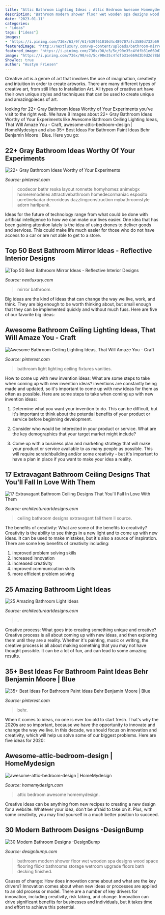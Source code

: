 ```yaml
---
title: "Attic Bathroom Lighting Ideas : Attic Bedroom Awesome Homemydesign"
description: "Bathroom modern shower floor wet wooden spa designs wood space flooring flickr bathrooms storage wetroom upgrade floors bath decking finished"
date: "2023-01-11"
categories:
- "ideas"
tags: ["ideas"]
images:
- "https://i.pinimg.com/736x/63/9f/61/639f61010d4c489707afc3580d732b69.jpg"
featuredImage: "http://nextluxury.com/wp-content/uploads/bathroom-mirror-ideas-for-a-small-bathroom.png"
featured_image: "https://i.pinimg.com/736x/90/e3/5c/90e35c4fdfb31e669d3b9d2d78bb3b63.jpg"
image: "https://i.pinimg.com/736x/90/e3/5c/90e35c4fdfb31e669d3b9d2d78bb3b63.jpg"
ShowToc: true
author: "Austyn Friesen"
---
```



Creative art is a genre of art that involves the use of imagination, creativity and intuition in order to create artworks. There are many different types of creative art, from still lifes to Installation Art. All types of creative art have their own unique styles and techniques that can be used to create unique and amazingpieces of art.

	

		
looking for 22+ Gray Bathroom Ideas Worthy of Your Experiments you've visit to the right web. We have 8 Images about 22+ Gray Bathroom Ideas Worthy of Your Experiments like Awesome Bathroom Ceiling Lighting Ideas, That Will Amaze You - Craft, awesome-attic-bedroom-design | HomeMydesign and also 35+ Best Ideas For Bathroom Paint Ideas Behr Benjamin Moore | Blue. Here you go:
		
    
## 22+ Gray Bathroom Ideas Worthy Of Your Experiments

<img loading=lazy src="https://i.pinimg.com/736x/63/9f/61/639f61010d4c489707afc3580d732b69.jpg" onerror="this.onerror=null;this.src='https://tse3.mm.bing.net/th?id=OIP.nlfiMxm-xcbj_5S7sUXqoAHaNK&amp;pid=15.1';" alt="22+ Gray Bathroom Ideas Worthy of Your Experiments">

_Source: pinterest.com_

>coodecor bathr reska layout ronnette homyhomez animebgx homeremodelex attractivebathroom homedecormaniac esposito ucretinekadar decorideas dazzlingconstruction mybathroomstyle adorn hariipunk. 

	

Ideas for the future of technology range from what could be done with artificial intelligence to how we can make our lives easier. One idea that has been gaining attention lately is the idea of using drones to deliver goods and services. This could make life much easier for those who do not have access to a car or are not able to get to a store.

    
## Top 50 Best Bathroom Mirror Ideas - Reflective Interior Designs

<img loading=lazy src="http://nextluxury.com/wp-content/uploads/bathroom-mirror-ideas-for-a-small-bathroom.png" onerror="this.onerror=null;this.src='https://tse3.mm.bing.net/th?id=OIP.QXHk84szgDbYcjhhhAGFmgAAAA&amp;pid=15.1';" alt="Top 50 Best Bathroom Mirror Ideas - Reflective Interior Designs">

_Source: nextluxury.com_

>mirror bathroom. 

	

Big ideas are the kind of ideas that can change the way we live, work, and think. They are big enough to be worth thinking about, but small enough that they can be implemented quickly and without much fuss. Here are five of our favorite big ideas: 

    
## Awesome Bathroom Ceiling Lighting Ideas, That Will Amaze You - Craft

<img loading=lazy src="https://i.pinimg.com/736x/90/e3/5c/90e35c4fdfb31e669d3b9d2d78bb3b63.jpg" onerror="this.onerror=null;this.src='https://tse3.mm.bing.net/th?id=OIP.5mFSMYr0hNvJesMwTX1nbQHaLH&amp;pid=15.1';" alt="Awesome Bathroom Ceiling Lighting Ideas, That Will Amaze You - Craft">

_Source: pinterest.com_

>bathroom light lighting ceiling fixtures vanities. 

	

How to come up with new invention ideas: What are some steps to take when coming up with new invention ideas?
inventions are constantly being made and updated, so it's important to come up with new ideas for them as often as possible. Here are some steps to take when coming up with new invention ideas:
1. Determine what you want your invention to do. This can be difficult, but it's important to think about the potential benefits of your product or service before beginning development.

2. Consider who would be interested in your product or service. What are the key demographics that your target market might include?

3. Come up with a business plan and marketing strategy that will make your product or service available to as many people as possible. This will require scratchbuilding and/or some creativity - but it's important to have a plan in place if you want to make your idea a reality.


    
## 17 Extravagant Bathroom Ceiling Designs That You&#039;ll Fall In Love With Them

<img loading=lazy src="https://www.architectureartdesigns.com/wp-content/uploads/2015/06/1200-630x417.jpg" onerror="this.onerror=null;this.src='https://tse3.mm.bing.net/th?id=OIP.0sfrv17LU-lcjIQiGV_pSwHaE5&amp;pid=15.1';" alt="17 Extravagant Bathroom Ceiling Designs That You&#039;ll Fall In Love With Them">

_Source: architectureartdesigns.com_

>ceiling bathroom designs extravagant fall them ll source. 

	

The benefits of creativity: What are some of the benefits to creativity?
Creativity is the ability to see things in a new light and to come up with new ideas. It can be used to make mistakes, but it's also a source of inspiration. There are some key benefits of creativity including: 
1. improved problem solving skills 
2. increased innovation 
3. increased creativity 
4. improved communication skills 
5. more efficient problem solving 

    
## 25 Amazing Bathroom Light Ideas

<img loading=lazy src="https://www.architectureartdesigns.com/wp-content/uploads/2014/02/197.jpg" onerror="this.onerror=null;this.src='https://tse4.mm.bing.net/th?id=OIP.sKlfjqWWVGCAFu5mbOZTFgAAAA&amp;pid=15.1';" alt="25 Amazing Bathroom Light Ideas">

_Source: architectureartdesigns.com_

>. 

	

Creative process: What goes into creating something unique and creative?
Creative process is all about coming up with new ideas, and then exploring them until they are a reality. Whether it's painting, music or writing, the creative process is all about making something that you may not have thought possible. It can be a lot of fun, and can lead to some amazing results.

    
## 35+ Best Ideas For Bathroom Paint Ideas Behr Benjamin Moore | Blue

<img loading=lazy src="https://i.pinimg.com/736x/26/9f/85/269f85f2cd2297cc960f2fd8cc104cc7.jpg" onerror="this.onerror=null;this.src='https://tse3.mm.bing.net/th?id=OIP.rEwg1OcVm9KLImjnj1xfaQAAAA&amp;pid=15.1';" alt="35+ Best Ideas For Bathroom Paint Ideas Behr Benjamin Moore | Blue">

_Source: pinterest.com_

>behr. 

	

When it comes to ideas, no one is ever too old to start fresh. That's why the 2020s are so important, because we have the opportunity to innovate and change the way we live. In this decade, we should focus on innovation and creativity, which will help us solve some of our biggest problems. Here are five ideas for 2020:

    
## Awesome-attic-bedroom-design | HomeMydesign

<img loading=lazy src="https://homemydesign.com/wp-content/uploads/2014/04/awesome-attic-bedroom-design.jpg" onerror="this.onerror=null;this.src='https://tse3.mm.bing.net/th?id=OIP.oBL6s3qU48jg716pKz2hiwHaK3&amp;pid=15.1';" alt="awesome-attic-bedroom-design | HomeMydesign">

_Source: homemydesign.com_

>attic bedroom awesome homemydesign. 

	

Creative ideas can be anything from new recipes to creating a new design for a website. Whatever your idea, don't be afraid to take on it. Plus, with some creativity, you may find yourself in a much better position to succeed.

    
## 30 Modern Bathroom Designs -DesignBump

<img loading=lazy src="https://cdn.designbump.com/wp-content/uploads/2014/09/bathroom-design-ideas-020.jpg" onerror="this.onerror=null;this.src='https://tse2.mm.bing.net/th?id=OIP.pMgZ6UpOdY6g6UEmyKkT_wHaK5&amp;pid=15.1';" alt="30 Modern Bathroom Designs -DesignBump">

_Source: designbump.com_

>bathroom modern shower floor wet wooden spa designs wood space flooring flickr bathrooms storage wetroom upgrade floors bath decking finished. 

	

Causes of change: How does innovation come about and what are the key drivers?
Innovation comes about when new ideas or processes are applied to an old process or model. There are a number of key drivers for innovation, including creativity, risk taking, and change. Innovation can drive significant benefits for businesses and individuals, but it takes time and effort to achieve this potential.

